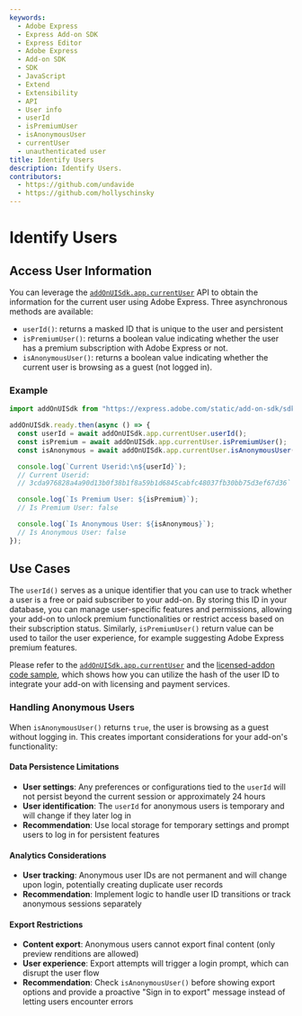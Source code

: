 ```yaml
---
keywords:
  - Adobe Express
  - Express Add-on SDK
  - Express Editor
  - Adobe Express
  - Add-on SDK
  - SDK
  - JavaScript
  - Extend
  - Extensibility
  - API
  - User info
  - userId
  - isPremiumUser
  - isAnonymousUser
  - currentUser
  - unauthenticated user
title: Identify Users
description: Identify Users.
contributors:
  - https://github.com/undavide
  - https://github.com/hollyschinsky
---
```


# Identify Users

## Access User Information

You can leverage the [`addOnUISdk.app.currentUser`](../../../references/addonsdk/app-currentUser.md) API to obtain the information for the current user using Adobe Express. Three asynchronous methods are available:

  - `userId()`: returns a masked ID that is unique to the user and persistent
  - `isPremiumUser()`: returns a boolean value indicating whether the user has a premium subscription with Adobe Express or not.
  - `isAnonymousUser()`: returns a boolean value indicating whether the current user is browsing as a guest (not logged in).

### Example

```js
import addOnUISdk from "https://express.adobe.com/static/add-on-sdk/sdk.js";

addOnUISdk.ready.then(async () => {
  const userId = await addOnUISdk.app.currentUser.userId();
  const isPremium = await addOnUISdk.app.currentUser.isPremiumUser();
  const isAnonymous = await addOnUISdk.app.currentUser.isAnonymousUser();

  console.log(`Current Userid:\n${userId}`);
  // Current Userid:
  // 3cda976828a4a90d13b0f38b1f8a59b1d6845cabfc48037fb30bb75d3ef67d36`

  console.log(`Is Premium User: ${isPremium}`);
  // Is Premium User: false

  console.log(`Is Anonymous User: ${isAnonymous}`);
  // Is Anonymous User: false
});
```

## Use Cases

The `userId()` serves as a unique identifier that you can use to track whether a user is a free or paid subscriber to your add-on. By storing this ID in your database, you can manage user-specific features and permissions, allowing your add-on to unlock premium functionalities or restrict access based on their subscription status. Similarly, `isPremiumUser()` return value can be used to tailor the user experience, for example suggesting Adobe Express premium features.

Please refer to the [`addOnUISdk.app.currentUser`](../../../references/addonsdk/app-currentUser.md) and the [licensed-addon code sample](../samples.md#licensed-addon), which shows how you can utilize the hash of the user ID to integrate your add-on with licensing and payment services.

### Handling Anonymous Users

When `isAnonymousUser()` returns `true`, the user is browsing as a guest without logging in. This creates important considerations for your add-on's functionality:

#### **Data Persistence Limitations**

- **User settings**: Any preferences or configurations tied to the `userId` will not persist beyond the current session or approximately 24 hours
- **User identification**: The `userId` for anonymous users is temporary and will change if they later log in
- **Recommendation**: Use local storage for temporary settings and prompt users to log in for persistent features

#### **Analytics Considerations**

- **User tracking**: Anonymous user IDs are not permanent and will change upon login, potentially creating duplicate user records
- **Recommendation**: Implement logic to handle user ID transitions or track anonymous sessions separately

#### **Export Restrictions**

- **Content export**: Anonymous users cannot export final content (only preview renditions are allowed)
- **User experience**: Export attempts will trigger a login prompt, which can disrupt the user flow
- **Recommendation**: Check `isAnonymousUser()` before showing export options and provide a proactive "Sign in to export" message instead of letting users encounter errors
